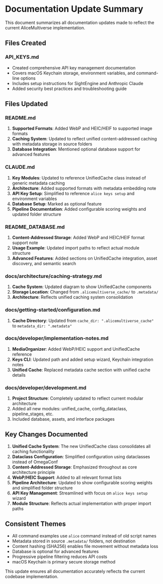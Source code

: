 # Documentation Update Summary

This document summarizes all documentation updates made to reflect the current AliceMultiverse implementation.

## Files Created

### API_KEYS.md
- Created comprehensive API key management documentation
- Covers macOS Keychain storage, environment variables, and command-line options
- Includes setup instructions for SightEngine and Anthropic Claude
- Added security best practices and troubleshooting guide

## Files Updated

### README.md
1. **Supported Formats**: Added WebP and HEIC/HEIF to supported image formats
2. **Caching System**: Updated to reflect unified content-addressed caching with metadata storage in source folders
3. **Database Integration**: Mentioned optional database support for advanced features

### CLAUDE.md
1. **Key Modules**: Updated to reference UnifiedCache class instead of generic metadata caching
2. **Architecture**: Added supported formats with metadata embedding note
3. **API Key Setup**: Simplified to reference `alice keys setup` and environment variables
4. **Database Setup**: Marked as optional feature
5. **Pipeline Documentation**: Added configurable scoring weights and updated folder structure

### README_DATABASE.md
1. **Content-Addressed Storage**: Added WebP and HEIC/HEIF format support note
2. **Usage Example**: Updated import paths to reflect actual module structure
3. **Advanced Features**: Added sections on UnifiedCache integration, asset discovery, and semantic search

### docs/architecture/caching-strategy.md
1. **Cache System**: Updated diagram to show UnifiedCache components
2. **Storage Location**: Changed from `.alicemultiverse_cache/` to `.metadata/`
3. **Architecture**: Reflects unified caching system consolidation

### docs/getting-started/configuration.md
1. **Cache Directory**: Updated from `cache_dir: ".alicemultiverse_cache"` to `metadata_dir: ".metadata"`

### docs/developer/implementation-notes.md
1. **MediaOrganizer**: Added WebP/HEIC support and UnifiedCache reference
2. **Keys CLI**: Updated path and added setup wizard, Keychain integration notes
3. **Unified Cache**: Replaced metadata cache section with unified cache details

### docs/developer/development.md
1. **Project Structure**: Completely updated to reflect current modular architecture
2. Added all new modules: unified_cache, config_dataclass, pipeline_stages, etc.
3. Included database, assets, and interface packages

## Key Changes Documented

1. **Unified Cache System**: The new UnifiedCache class consolidates all caching functionality
2. **Dataclass Configuration**: Simplified configuration using dataclasses instead of OmegaConf
3. **Content-Addressed Storage**: Emphasized throughout as core architecture principle
4. **WebP/HEIC Support**: Added to all relevant format lists
5. **Pipeline Architecture**: Updated to show configurable scoring weights and simplified folder structure
6. **API Key Management**: Streamlined with focus on `alice keys setup` wizard
7. **Module Structure**: Reflects actual implementation with proper import paths

## Consistent Themes

- All command examples use `alice` command instead of old script names
- Metadata stored in source `.metadata/` folders, not destination
- Content hashing (SHA256) enables file movement without metadata loss
- Database is optional for advanced features
- Progressive pipeline filtering reduces API costs
- macOS Keychain is primary secure storage method

This update ensures all documentation accurately reflects the current codebase implementation.